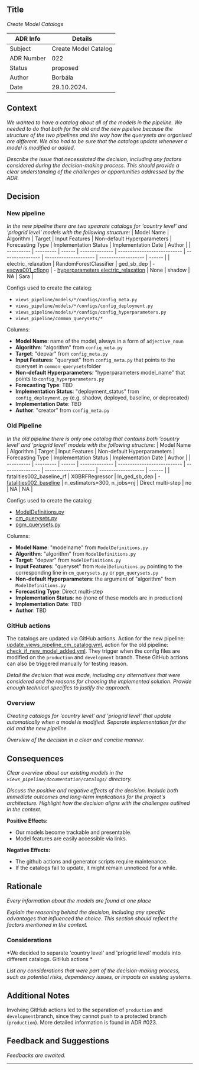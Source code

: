 

## Title
*Create Model Catalogs*

| ADR Info            | Details           |
|---------------------|-------------------|
| Subject             | Create Model Catalog  |
| ADR Number          | 022  |
| Status              | proposed   |
| Author              | Borbála   |
| Date                | 29.10.2024.     |

## Context
*We wanted to have a catalog about all of the models in the pipeline. We needed to do that both for the old and the new pipeline because the structure of the two pipelines and the way how the querysets are organised are different. We also had to be sure that the catalogs update whenever a model is modified or added.*

*Describe the issue that necessitated the decision, including any factors considered during the decision-making process. This should provide a clear understanding of the challenges or opportunities addressed by the ADR.*

## Decision
### New pipeline
*In the new pipeline there are two spearate catalogs for 'country level' and 'priogrid level' models with the following structure:*
| Model Name | Algorithm | Target | Input Features | Non-default Hyperparameters | Forecasting Type | Implementation Status | Implementation Date | Author |
| ---------- | --------- | ------ | -------------- | --------------------------- | ---------------- | --------------------- | ------------------- | ------ |
| electric_relaxation | RandomForestClassifier | ged_sb_dep | - [escwa001_cflong](https://github.com/prio-data/views_pipeline/blob/main/common_querysets/queryset_electric_relaxation.py) | - [hyperparameters electric_relaxation](https://github.com/prio-data/views_pipeline/blob/main/models/electric_relaxation/configs/config_hyperparameters.py) | None | shadow | NA | Sara |

Configs used to create the catalog:
- `views_pipeline/models/*/configs/config_meta.py`
- `views_pipeline/models/*/configs/config_deployment.py`
- `views_pipeline/models/*/configs/config_hyperparameters.py`
- `views_pipeline/common_querysets/*`

Columns:
- **Model Name**: name of the model, always in a form of `adjective_noun`
- **Algorithm**: "algorithm" from `config_meta.py`
- **Target**: "depvar" from `config_meta.py`
- **Input Features**: "queryset" from `config_meta.py` that points to the queryset in `common_querysets`folder
- **Non-default Hyperparameters**: "hyperparameters model_name" that points to `config_hyperparameters.py`
- **Forecasting Type**: TBD
- **Implementation Status**: "deployment_status" from `config_deployment.py` (e.g. shadow, deployed, baseline, or deprecated)
- **Implementation Date**: TBD
- **Author**: "creator" from `config_meta.py`

### Old Pipeline
*In the old pipeline there is only one catalog that contains both  'country level' and 'priogrid level' models with the following structure:*
| Model Name | Algorithm | Target | Input Features | Non-default Hyperparameters | Forecasting Type | Implementation Status | Implementation Date | Author |
| ---------- | --------- | ------ | -------------- | --------------------------- | ---------------- | --------------------- | ------------------- | ------ |
| fatalities002_baseline_rf | XGBRFRegressor | ln_ged_sb_dep | - [fatalities002_baseline](https://github.com/prio-data/viewsforecasting/blob/main/Tools/cm_querysets.py#L16) | n_estimators=300, n_jobs=nj | Direct multi-step | no | NA | NA |

Configs used to create the catalog:
- [ModelDefinitions.py](https://github.com/prio-data/viewsforecasting/blob/main/SystemUpdates/ModelDefinitions.py)
- [cm_querysets.py](https://github.com/prio-data/viewsforecasting/blob/main/Tools/cm_querysets.py)
- [pgm_querysets.py](https://github.com/prio-data/viewsforecasting/blob/main/Tools/pgm_querysets.py)

Columns:
- **Model Name**: "modelname" from `ModelDefinitions.py`
- **Algorithm**: "algorithm" from `ModelDefinitions.py`
- **Target**: "depvar" from `ModelDefinitions.py`
- **Input Features**: "queryset" from `ModelDefinitions.py` pointing to the corresponding line in `cm_querysets.py` or `pgm_querysets.py`
- **Non-default Hyperparameters**: the argument of "algorithm" from `ModelDefinitions.py`
- **Forecasting Type**: Direct multi-step
- **Implementation Status**: no (none of these models are in production)
- **Implementation Date**: TBD
- **Author**: TBD

### GitHub actions
The catalogs are updated via GitHub actions. Action for the new pipeline: [update_views_pipeline_cm_catalog.yml](https://github.com/prio-data/viewsforecasting/blob/github_workflows/.github/workflows/update_views_pipeline_cm_catalog.yml), action for the old pipeline: [check_if_new_model_added.yml](https://github.com/prio-data/views_pipeline/blob/production/.github/workflows/check_if_new_model_added.yml). They trigger when the config files are modified on the `production` and `development` branch. These GitHub actions can also be triggered manually for testing reason.

*Detail the decision that was made, including any alternatives that were considered and the reasons for choosing the implemented solution. Provide enough technical specifics to justify the approach.*

### Overview
*Creating catalogs for 'country level' and 'priogrid level' that update automatically when a model is modified. Separate implementation for the old and the new pipeline.*

*Overview of the decision in a clear and concise manner.*

## Consequences
*Clear overview about our existing models in the `views_pipeline/documentation/catalogs/` directory.*

*Discuss the positive and negative effects of the decision. Include both immediate outcomes and long-term implications for the project's architecture. Highlight how the decision aligns with the challenges outlined in the context.*

**Positive Effects:**
- Our models become trackable and presentable.
- Model features are easily accessible via links. 

**Negative Effects:**
- The github actions and generator scripts require maintenance.
- If the catalogs fail to update, it might remain unnoticed for a while.

## Rationale
*Every information about the models are found at one place*

*Explain the reasoning behind the decision, including any specific advantages that influenced the choice. This section should reflect the factors mentioned in the context.*

### Considerations
*We decided to separate 'country level' and 'priogrid level' models into different catalogs. GitHub actions *

*List any considerations that were part of the decision-making process, such as potential risks, dependency issues, or impacts on existing systems.*

## Additional Notes
Involving GitHub actions led to the separation of `production` and `development`branch, since they cannot push to a protected branch (`production`). More detailed information is found in ADR #023.

## Feedback and Suggestions
*Feedbacks are awaited.*

---
